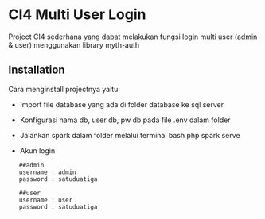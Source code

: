 # CI4 Multi User Login

Project CI4 sederhana yang dapat melakukan fungsi login multi user (admin & user) menggunakan library myth-auth


## Installation

Cara menginstall projectnya yaitu:
- Import file database yang ada di folder database ke sql server 
- Konfigurasi nama db, user db, pw db pada file .env dalam folder
- Jalankan spark dalam folder melalui terminal
bash
  php spark serve

- Akun login
```
   ##admin
   username : admin
   password : satuduatiga
   
   ##user
   username : user
   password : satuduatiga
